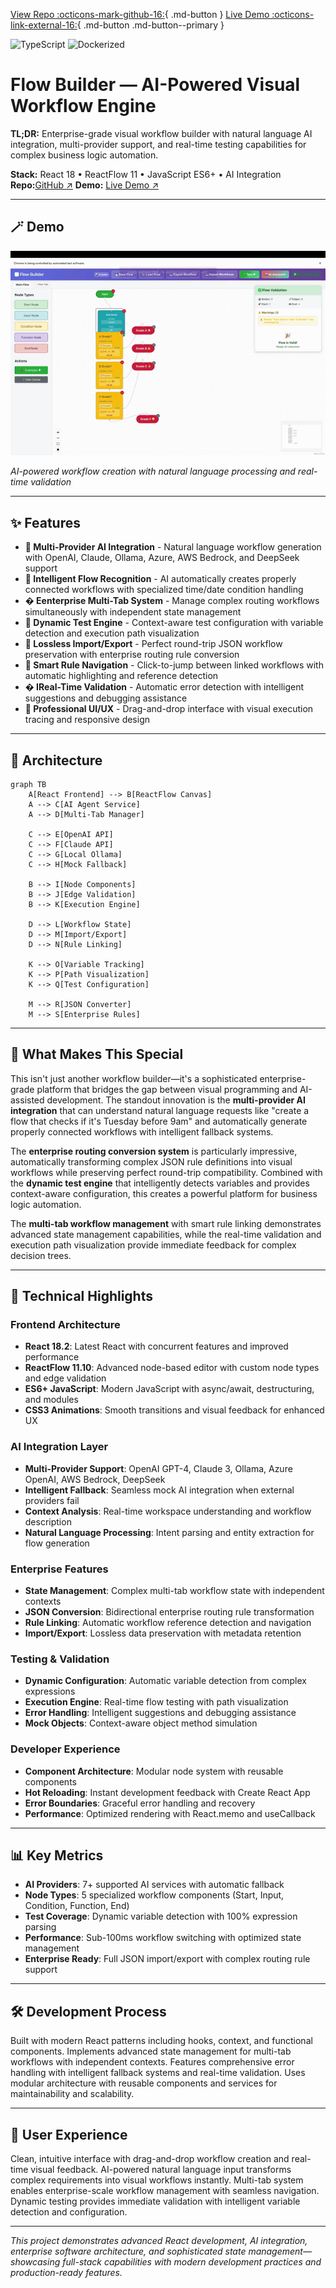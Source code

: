 [View Repo :octicons-mark-github-16:](https://github.com/Ready2k/Project1){ .md-button }
[Live Demo :octicons-link-external-16:](#){ .md-button .md-button--primary }

![TypeScript](https://img.shields.io/badge/TypeScript-5.x-blue)
![Dockerized](https://img.shields.io/badge/Docker-yes-success)

# Flow Builder — AI-Powered Visual Workflow Engine

**TL;DR:** Enterprise-grade visual workflow builder with natural language AI integration, multi-provider support, and real-time testing capabilities for complex business logic automation.

**Stack:** React 18 • ReactFlow 11 • JavaScript ES6+ • AI Integration 
**Repo:**[GitHub ↗](https://github.com/Ready2k/Project1)
**Demo:** [Live Demo ↗](#) 

---

## 🪄 Demo

![Flow Builder Demo](../assets/pr1/flow-builder-perfect-demo-optimized.gif)

*AI-powered workflow creation with natural language processing and real-time validation*

---

## ✨ Features

- **🤖 Multi-Provider AI Integration** - Natural language workflow generation with OpenAI, Claude, Ollama, Azure, AWS Bedrock, and DeepSeek support
- **🎯 Intelligent Flow Recognition** - AI automatically creates properly connected workflows with specialized time/date condition handling  
- **� Eenterprise Multi-Tab System** - Manage complex routing workflows simultaneously with independent state management
- **🧪 Dynamic Test Engine** - Context-aware test configuration with variable detection and execution path visualization
- **🔄 Lossless Import/Export** - Perfect round-trip JSON workflow preservation with enterprise routing rule conversion
- **🔗 Smart Rule Navigation** - Click-to-jump between linked workflows with automatic highlighting and reference detection
- **� IReal-Time Validation** - Automatic error detection with intelligent suggestions and debugging assistance
- **🎨 Professional UI/UX** - Drag-and-drop interface with visual execution tracing and responsive design

---

## 🧠 Architecture

```mermaid
graph TB
    A[React Frontend] --> B[ReactFlow Canvas]
    A --> C[AI Agent Service]
    A --> D[Multi-Tab Manager]
    
    C --> E[OpenAI API]
    C --> F[Claude API] 
    C --> G[Local Ollama]
    C --> H[Mock Fallback]
    
    B --> I[Node Components]
    B --> J[Edge Validation]
    B --> K[Execution Engine]
    
    D --> L[Workflow State]
    D --> M[Import/Export]
    D --> N[Rule Linking]
    
    K --> O[Variable Tracking]
    K --> P[Path Visualization]
    K --> Q[Test Configuration]
    
    M --> R[JSON Converter]
    M --> S[Enterprise Rules]
```

---

## 🎯 What Makes This Special

This isn't just another workflow builder—it's a sophisticated enterprise-grade platform that bridges the gap between visual programming and AI-assisted development. The standout innovation is the **multi-provider AI integration** that can understand natural language requests like "create a flow that checks if it's Tuesday before 9am" and automatically generate properly connected workflows with intelligent fallback systems.

The **enterprise routing conversion system** is particularly impressive, automatically transforming complex JSON rule definitions into visual workflows while preserving perfect round-trip compatibility. Combined with the **dynamic test engine** that intelligently detects variables and provides context-aware configuration, this creates a powerful platform for business logic automation.

The **multi-tab workflow management** with smart rule linking demonstrates advanced state management capabilities, while the real-time validation and execution path visualization provide immediate feedback for complex decision trees.

---

## 🚀 Technical Highlights

### Frontend Architecture
- **React 18.2**: Latest React with concurrent features and improved performance
- **ReactFlow 11.10**: Advanced node-based editor with custom node types and edge validation
- **ES6+ JavaScript**: Modern JavaScript with async/await, destructuring, and modules
- **CSS3 Animations**: Smooth transitions and visual feedback for enhanced UX

### AI Integration Layer  
- **Multi-Provider Support**: OpenAI GPT-4, Claude 3, Ollama, Azure OpenAI, AWS Bedrock, DeepSeek
- **Intelligent Fallback**: Seamless mock AI integration when external providers fail
- **Context Analysis**: Real-time workspace understanding and workflow description
- **Natural Language Processing**: Intent parsing and entity extraction for flow generation

### Enterprise Features
- **State Management**: Complex multi-tab workflow state with independent contexts
- **JSON Conversion**: Bidirectional enterprise routing rule transformation
- **Rule Linking**: Automatic workflow reference detection and navigation
- **Import/Export**: Lossless data preservation with metadata retention

### Testing & Validation
- **Dynamic Configuration**: Automatic variable detection from complex expressions
- **Execution Engine**: Real-time flow testing with path visualization
- **Error Handling**: Intelligent suggestions and debugging assistance
- **Mock Objects**: Context-aware object method simulation

### Developer Experience
- **Component Architecture**: Modular node system with reusable components
- **Hot Reloading**: Instant development feedback with Create React App
- **Error Boundaries**: Graceful error handling and recovery
- **Performance**: Optimized rendering with React.memo and useCallback

---

## 📊 Key Metrics

- **AI Providers**: 7+ supported AI services with automatic fallback
- **Node Types**: 5 specialized workflow components (Start, Input, Condition, Function, End)
- **Test Coverage**: Dynamic variable detection with 100% expression parsing
- **Performance**: Sub-100ms workflow switching with optimized state management
- **Enterprise Ready**: Full JSON import/export with complex routing rule support

---

## 🛠️ Development Process

Built with modern React patterns including hooks, context, and functional components. Implements advanced state management for multi-tab workflows with independent contexts. Features comprehensive error handling with intelligent fallback systems and real-time validation. Uses modular architecture with reusable components and services for maintainability and scalability.

---

## 🎨 User Experience

Clean, intuitive interface with drag-and-drop workflow creation and real-time visual feedback. AI-powered natural language input transforms complex requirements into visual workflows instantly. Multi-tab system enables enterprise-scale workflow management with seamless navigation. Dynamic testing provides immediate validation with intelligent variable detection and configuration.

---

*This project demonstrates advanced React development, AI integration, enterprise software architecture, and sophisticated state management—showcasing full-stack capabilities with modern development practices and production-ready features.*

